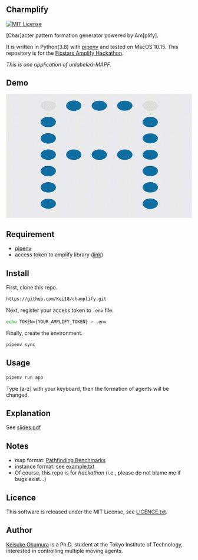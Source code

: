 Charmplify
---
[![MIT License](http://img.shields.io/badge/license-MIT-blue.svg?style=flat)](LICENSE)

[Char]acter pattern formation generator powered by Am[plify].

It is written in Python(3.8) with [pipenv](https://github.com/pypa/pipenv) and tested on MacOS 10.15.
This repository is for the [Fixstars Amplify Hackathon](https://amplify.fixstars.com/hackathon00).

_This is one application of unlabeled-MAPF._

## Demo
![demo](/material/amplify.gif)

## Requirement
- [pipenv](https://github.com/pypa/pipenv)
- access token to amplify library ([link](https://amplify.fixstars.com/user/token))

## Install
First, clone this repo.
```sh
https://github.com/Kei18/champlify.git
```

Next, register your access token to `.env` file.
```sh
echo TOKEN={YOUR_AMPLIFY_TOKEN} > .env
```

Finally, create the environment.
```sh
pipenv sync
```

## Usage
```sh
pipenv run app
```

Type [a-z] with your keyboard, then the formation of agents will be changed.

## Explanation
See [slides.pdf](/material/slides.pdf)

## Notes
- map format: [Pathfinding Benchmarks](https://movingai.com/benchmarks/)
- instance format: see [example.txt](/instance/example.txt)
- Of course, this repo is for *hackathon* (i.e., please do not blame me if bugs exist...)

## Licence
This software is released under the MIT License, see [LICENCE.txt](LICENCE.txt).

## Author
[Keisuke Okumura](https://kei18.github.io) is a Ph.D. student at the Tokyo Institute of Technology, interested in controlling multiple moving agents.
